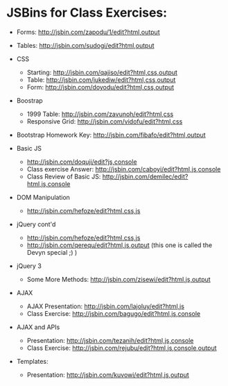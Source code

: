 # JSBins for Class Exercises:

* Forms: http://jsbin.com/zapodu/1/edit?html,output
* Tables: http://jsbin.com/sudogi/edit?html,output
* CSS
    * Starting: http://jsbin.com/qajiso/edit?html,css,output
    * Table: http://jsbin.com/jukediw/edit?html,css,output
    * Form: http://jsbin.com/doyodu/edit?html,css,output
* Boostrap
    * 1999 Table: http://jsbin.com/zavunoh/edit?html,css
    * Responsive Grid: http://jsbin.com/vidofu/edit?html,css

* Bootstrap Homework Key: http://jsbin.com/fibafo/edit?html,output


* Basic JS
    * http://jsbin.com/doquji/edit?js,console
    * Class exercise Answer: http://jsbin.com/caboyi/edit?html,js,console
    * Class Review of Basic JS:  http://jsbin.com/demilec/edit?html,js,console

* DOM Manipulation
    * http://jsbin.com/hefoze/edit?html,css,js

* jQuery cont'd
    * http://jsbin.com/hefoze/edit?html,css,js
    * http://jsbin.com/qerequ/edit?html,js,output (this one is called the Devyn 
    special ;) )

* jQuery 3
    * Some More Methods: http://jsbin.com/zisewi/edit?html,js,output

* AJAX
    * AJAX Presentation: http://jsbin.com/lajoluy/edit?html,js
    * Class Exercise: http://jsbin.com/bagugo/edit?html,js,console

* AJAX and APIs
    * Presentation: http://jsbin.com/tezanih/edit?html,js,console
    * Class Exercise: http://jsbin.com/rejubu/edit?html,js,console,output

* Templates:
    * Presentation: http://jsbin.com/kuvowi/edit?html,js,output
